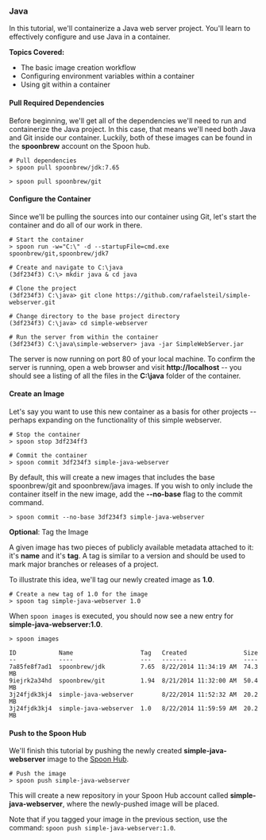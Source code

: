 ### Java

In this tutorial, we'll containerize a Java web server project. You'll learn to effectively configure and use Java in a container.

**Topics Covered:**

- The basic image creation workflow
- Configuring environment variables within a container
- Using git within a container

#### Pull Required Dependencies

Before beginning, we'll get all of the dependencies we'll need to run and containerize the Java project. In this case, that means we'll need both Java and Git inside our container. Luckily, both of these images can be found in the **spoonbrew** account on the Spoon hub. 

```
# Pull dependencies
> spoon pull spoonbrew/jdk:7.65

> spoon pull spoonbrew/git
```

#### Configure the Container

Since we'll be pulling the sources into our container using Git, let's start the container and do all of our work in there. 

```
# Start the container
> spoon run -w="C:\" -d --startupFile=cmd.exe spoonbrew/git,spoonbrew/jdk7

# Create and navigate to C:\java
(3df234f3) C:\> mkdir java & cd java

# Clone the project
(3df234f3) C:\java> git clone https://github.com/rafaelsteil/simple-webserver.git

# Change directory to the base project directory
(3df234f3) C:\java> cd simple-webserver

# Run the server from within the container
(3df234f3) C:\java\simple-webserver> java -jar SimpleWebServer.jar
```

The server is now running on port 80 of your local machine. To confirm the server is running, open a web browser and visit **http://localhost** -- you should see a listing of all the files in the **C:\\java** folder of the container. 

#### Create an Image

Let's say you want to use this new container as a basis for other projects -- perhaps expanding on the functionality of this simple webserver. 

```
# Stop the container
> spoon stop 3df234ff3

# Commit the container
> spoon commit 3df234f3 simple-java-webserver
```

By default, this will create a new images that includes the base spoonbrew/git and spoonbrew/java images. If you wish to only include the container itself in the new image, add the **--no-base** flag to the commit command. 

```
> spoon commit --no-base 3df234f3 simple-java-webserver
```

**Optional**: Tag the Image

A given image has two pieces of publicly available metadata attached to it: it's **name** and it's **tag**. A tag is similar to a version and should be used to mark major branches or releases of a project. 

To illustrate this idea, we'll tag our newly created image as **1.0**.

```
# Create a new tag of 1.0 for the image
> spoon tag simple-java-webserver 1.0
```

When `spoon images` is executed, you should now see a new entry for **simple-java-webserver:1.0**.

```
> spoon images

ID            Name                   Tag   Created                Size
--            ----                   ---   -------                ----
7a85fe8f7ad1  spoonbrew/jdk 		 7.65  8/22/2014 11:34:19 AM  74.3 MB
9iejrk2a34hd  spoonbrew/git 		 1.94  8/21/2014 11:32:00 AM  50.4 MB
3j24fjdk3kj4  simple-java-webserver        8/22/2014 11:52:32 AM  20.2 MB
3j24fjdk3kj4  simple-java-webserver  1.0   8/22/2014 11:59:59 AM  20.2 MB
```

#### Push to the Spoon Hub

We'll finish this tutorial by pushing the newly created **simple-java-webserver** image to the [Spoon Hub](/hub). 

```
# Push the image
> spoon push simple-java-webserver
```

This will create a new repository in your Spoon Hub account called **simple-java-webserver**, where the newly-pushed image will be placed. 

Note that if you tagged your image in the previous section, use the command: `spoon push simple-java-webserver:1.0`. 